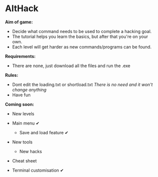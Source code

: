 # AltHack

**Aim of game:**

- Decide what command needs to be used to complete a hacking goal.
- The tutorial helps you learn the basics, but after that you're on your own.
- Each level will get harder as new commands/programs can be found.


**Requirements:**

- There are none, just download all the files and run the .exe


**Rules:**

- Dont edit the loading.txt or shortload.txt  _There is no need and it won't change anything_
- Have fun


**Coming soon:**

- New levels
- Main menu ✔
  - Save and load feature ✔
  
- New tools
  - New hacks
  
- Cheat sheet
- Terminal customisation ✔
